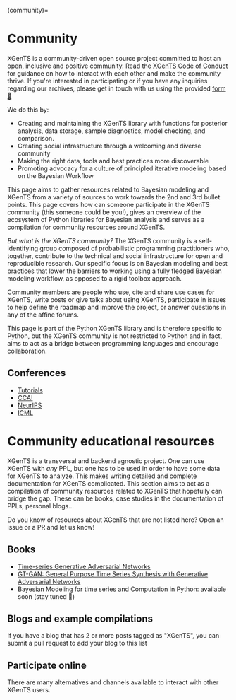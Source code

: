 (community)=
# Community
XGenTS is a community-driven open source project committed to host an open,
inclusive and positive community. Read the
[XGenTS Code of Conduct](https://github.com/XGenTS-devs/XGenTS/blob/main/CODE_OF_CONDUCT.md)
for guidance on how to interact with each other and make the community thrive. If you're interested in participating or if you have any inquiries regarding our archives, please get in touch with us using the provided [form 💬](https://forms.gle/1XNddvv2YxCCZuGE6)

We do this by:

* Creating and maintaining the XGenTS library with functions for posterior analysis, data storage,
  sample diagnostics, model checking, and comparison.
* Creating social infrastructure through a welcoming and diverse community
* Making the right data, tools and best practices more discoverable
* Promoting advocacy for a culture of principled iterative modeling based on the Bayesian Workflow

This page aims to gather resources related to Bayesian modeling and XGenTS from a variety of
sources to work towards the 2nd and 3rd bullet points.
This page covers how can someone participate in the XGenTS community (this someone could be you!),
gives an overview of the ecosystem of Python libraries for Bayesian analysis and serves
as a compilation for community resources around XGenTS.

*But what is the XGenTS community?*
The XGenTS community is a self-identifying group composed of probabilistic programming practitioners who,
together, contribute to the technical and social infrastructure for open and reproducible research.
Our specific focus is on Bayesian modeling and best practices that lower the barriers to working using
a fully fledged Bayesian modeling workflow, as opposed to a rigid toolbox approach.

Community members are people who use, cite and share use cases for XGenTS,
write posts or give talks about using XGenTS,
participate in issues to help define the roadmap and improve the project,
or answer questions in any of the affine forums.

This page is part of the Python XGenTS library and is therefore specific to Python,
but the XGenTS community is not restricted to Python and in fact, aims to act as a bridge
between programming languages and encourage collaboration.

## Conferences

* [Tutorials](https://www.climatechange.ai/tutorials?)
* [CCAI](https://www.climatechange.ai/events/neurips2022#Papers)
* [NeurIPS](https://nips.cc/)
* [ICML](https://icml.cc/)

# Community educational resources
XGenTS is a transversal and backend agnostic project. One can use XGenTS with _any_ PPL,
but one has to be used in order to have some data for XGenTS to analyze.
This makes writing detailed and complete documentation for XGenTS complicated.
This section aims to act as a compilation of community resources related to XGenTS
that hopefully can bridge the gap. These can be books, case studies in the documentation of
PPLs, personal blogs...

Do you know of resources about XGenTS that are not listed here? Open an issue or a PR and
let us know!

## Books
* [Time-series Generative Adversarial Networks](https://papers.nips.cc/paper_files/paper/2019/file/c9efe5f26cd17ba6216bbe2a7d26d490-Paper.pdf)
* [GT-GAN: General Purpose Time Series Synthesis with Generative Adversarial Networks](https://arxiv.org/abs/2210.02040)
* Bayesian Modeling for time series and Computation in Python: available soon (stay tuned 📣)


## Blogs and example compilations
If you have a blog that has 2 or more posts tagged as "XGenTS", you can submit
a pull request to add your blog to this list

## Participate online
There are many alternatives and channels available to interact with other XGenTS users.


<!-- ```{include} external_resources.md
``` -->
